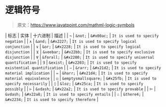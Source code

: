 # 逻辑符号

> 原文：<https://www.javatpoint.com/mathml-logic-symbols>

| 标志 | 实体 | 十六进制 | 描述 |
| `¬` | `&not;` | `&#x00ac;` | `It is used to specify negation` |
| `∧` | `&and;` | `&#x2227;` | `It is used to specify logical conjunction` |
| `∨` | `&or;` | `&#x2228;` | `It is used to specify logical disjunction` |
| `⊻` | `&veebar;` | `&#x22bb;` | `It is used to specify exclusive disjunction` |
| `∀` | `&forall;` | `&#x2200;` | `It is used to specify universal quantification` |
| `∃` | `&exist;` | `&#x2203;` | `It is used to specify existential quantification` |
| `⇒` | `&rarr;` | `&#x21d2;` | `It is used to specify material implication` |
| `⇔` | `&harr;` | `&#x21d4;` | `It is used to specify material equivalence` |
| `◻` | `&emptysmallsquare;` | `&#x25fb;` | `It is used to specify necessarily` |
| `◊` | `&loz;` | `&#x25ca;` | `It is used to specify possibly` |
| `⊢` | `&vdash;` | `&#x22a2;` | `It is used to specify provable` |
| `⊨` | `&vdash;` | `&#x22a8;` | `It is used to specify entails` |
| `∴` | `&there4;` | `&#x2234;` | `It is used to specify therefore` |